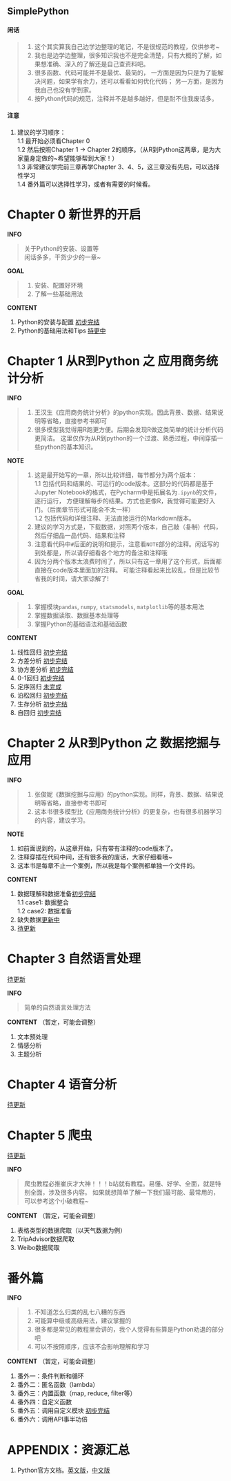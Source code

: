 SimplePython
----

#### 闲话
>1. 这个其实算我自己边学边整理的笔记，不是很规范的教程，仅供参考~  
>2. 我也是边学边整理，很多知识我也不是完全清楚，只有大概的了解，如果想准确、深入的了解还是自己查资料吧。  
>3. 很多函数、代码可能并不是最优、最简的，
>一方面是因为只是为了能解决问题，如果学有余力，还可以看看如何优化代码；
>另一方面，是因为我自己也没有学到家。  
>4. 按Python代码的规范，注释并不是越多越好，但是耐不住我废话多。


#### 注意
1. 建议的学习顺序：  
1.1 最开始必须看Chapter 0  
1.2 然后按照Chapter 1 → Chapter 2的顺序。（从R到Python这两章，是为大家量身定做的~希望能够帮到大家！）  
1.3 非常建议学完前三章再学Chapter 3、4、5，这三章没有先后，可以选择性学习  
1.4 番外篇可以选择性学习，或者有需要的时候看。  

# Chapter 0 新世界的开启
**INFO**
> 关于Python的安装、设置等  
> 闲话多多，干货少少的一章~

**GOAL**
>1. 安装、配置好环境
>2. 了解一些基础用法

**CONTENT**
1. Python的安装与配置 [初步完结](https://github.com/git-wy/SimplePython/blob/master/Chapter%200%20%E6%96%B0%E4%B8%96%E7%95%8C%E7%9A%84%E5%BC%80%E5%90%AF/CH%200_0%20%E6%89%93%E5%BC%80Python%E7%9A%84%E7%AC%AC%E4%B8%80%E9%81%93%E9%97%A8.md)
2. Python的基础用法和Tips [持更中](https://github.com/git-wy/SimplePython/blob/master/Chapter%200%20%E6%96%B0%E4%B8%96%E7%95%8C%E7%9A%84%E5%BC%80%E5%90%AF/CH%200_1%20%E6%89%93%E5%BC%80Python%E7%9A%84%E7%AC%AC%E4%BA%8C%E9%81%93%E9%97%A8.md)


# Chapter 1 从R到Python 之 应用商务统计分析

**INFO**
>1. 王汉生《应用商务统计分析》的python实现。因此背景、数据、结果说明等省略，直接参考书即可
>2. 很多模型我觉得用R跑更方便。后期会发现R做这类简单的统计分析代码更简洁。
>这里仅作为从R到python的一个过渡、熟悉过程，中间穿插一些python的基本知识。


**NOTE** 
>1. 这是最开始写的一章，所以比较详细，每节都分为两个版本：  
>1.1 包括代码和结果的、可运行的code版本。这部分的代码都是基于Jupyter Notebook的格式，在Pycharm中是拓展名为`.ipynb`的文件，逐行运行，
>方便理解每步的结果。方式也更像R，我觉得可能更好入门。（后面章节形式可能会不太一样）  
>1.2 包括代码和详细注释、无法直接运行的Markdown版本。  
>2. 建议的学习方式是，下载数据，对照两个版本，自己敲（~~复制~~）代码，然后仔细品一品代码、结果和注释
>3. 注意看代码中`#`后面的说明和提示，注意看`NOTE`部分的注释。闲话写的到处都是，所以请仔细看各个地方的备注和注释哦
>4. 因为分两个版本太浪费时间了，所以只有这一章用了这个形式，后面都直接在code版本里面加的注释。
>可能注释看起来比较乱，但是比较节省我的时间，请大家谅解了!


**GOAL**
>1. 掌握模块`pandas`, `numpy`, `statsmodels`, `matplotlib`等的基本用法
>2. 掌握数据读取、数据基本处理等
>3. 掌握Python的基础语法和基础函数


**CONTENT**
1. 线性回归 [初步完结](https://github.com/git-wy/SimplePython/tree/master/Chapter%201%20%E4%BB%8ER%E5%88%B0Python/CH%201_1%20%E7%BA%BF%E6%80%A7%E5%9B%9E%E5%BD%92)
2. 方差分析 [初步完结](https://github.com/git-wy/SimplePython/tree/master/Chapter%201%20%E4%BB%8ER%E5%88%B0Python/CH%201_2%20%E6%96%B9%E5%B7%AE%E5%88%86%E6%9E%90)
3. 协方差分析 [初步完结](https://github.com/git-wy/SimplePython/tree/master/Chapter%201%20%E4%BB%8ER%E5%88%B0Python/CH%201_3%20%E5%8D%8F%E6%96%B9%E5%B7%AE%E5%88%86%E6%9E%90)
4. 0-1回归 [初步完结](https://github.com/git-wy/SimplePython/tree/master/Chapter%201%20%E4%BB%8ER%E5%88%B0Python/CH%201_4%200-1%E5%9B%9E%E5%BD%92)
5. 定序回归 [未完成](https://github.com/git-wy/SimplePython/tree/master/Chapter%201%20%E4%BB%8ER%E5%88%B0Python/CH%201_5%20%E5%AE%9A%E5%BA%8F%E5%9B%9E%E5%BD%92)
6. 泊松回归 [初步完结](https://github.com/git-wy/SimplePython/tree/master/Chapter%201%20%E4%BB%8ER%E5%88%B0Python/CH%201_6%20%E6%B3%8A%E6%9D%BE%E5%9B%9E%E5%BD%92)
7. 生存分析 [初步完结](https://github.com/git-wy/SimplePython/tree/master/Chapter%201%20%E4%BB%8ER%E5%88%B0Python/CH%201_7%20%E7%94%9F%E5%AD%98%E5%88%86%E6%9E%90)
8. 自回归 [初步完结](https://github.com/git-wy/SimplePython/tree/master/Chapter%201%20%E4%BB%8ER%E5%88%B0Python/CH%201_8%20%E8%87%AA%E5%9B%9E%E5%BD%92)


# Chapter 2 从R到Python 之 数据挖掘与应用
**INFO**
>1. 张俊妮《数据挖掘与应用》的python实现。同样，背景、数据、结果说明等省略，直接参考书即可
>2. 这本书很多模型比《应用商务统计分析》的更复杂，也有很多机器学习的内容，建议学习。


**NOTE**
1. 如前面说到的，从这章开始，只有带有注释的code版本了。
2. 注释穿插在代码中间，还有很多我的废话，大家仔细看哦~
3. 这本书是每章不止一个案例，所以我是每个案例都单独一个文件的。

**CONTENT**
1. 数据理解和数据准备[初步完结](https://github.com/git-wy/SimplePython/tree/master/Chapter%202%20%E4%BB%8ER%E5%88%B0Python%20%E4%B9%8B%20%E6%95%B0%E6%8D%AE%E6%8C%96%E6%8E%98%E4%B8%8E%E5%BA%94%E7%94%A8/CH%202_2%20%E6%95%B0%E6%8D%AE%E7%90%86%E8%A7%A3%E5%92%8C%E6%95%B0%E6%8D%AE%E5%87%86%E5%A4%87)  
1.1 case1: 数据整合  
1.2 case2: 数据准备  
2. 缺失数据[更新中](https://github.com/git-wy/SimplePython/tree/master/Chapter%202%20%E4%BB%8ER%E5%88%B0Python%20%E4%B9%8B%20%E6%95%B0%E6%8D%AE%E6%8C%96%E6%8E%98%E4%B8%8E%E5%BA%94%E7%94%A8/CH%202_3%20%E7%BC%BA%E5%A4%B1%E6%95%B0%E6%8D%AE)  
3. [待更新]()  


# Chapter 3 自然语言处理
[待更新]()

**INFO**
>简单的自然语言处理方法

**CONTENT**
（暂定，可能会调整）
1. 文本预处理
2. 情感分析
3. 主题分析

# Chapter 4 语音分析

[待更新]()

# Chapter 5 爬虫
[待更新]()

**INFO**
>爬虫教程必推崔庆才大神！！！b站就有教程。易懂、好学、全面，就是特别全面，涉及很多内容。
>如果就想简单了解一下我们最可能、最常用的，可以参考这个小破教程~  

**CONTENT** 
（暂定，可能会调整）
1. 表格类型的数据爬取（以天气数据为例）
2. TripAdvisor数据爬取
3. Weibo数据爬取

# 番外篇
**INFO**
>1. 不知道怎么归类的乱七八糟的东西
>2. 可能算中级或高级用法，建议掌握的
>3. 很多都是常见的教程里会讲的，我个人觉得有些算是Python劝退的部分吧
>4. 可以不按照顺序，应该不会影响理解和学习

**CONTENT**
（暂定，可能会调整）

1. 番外一：条件判断和循环
2. 番外二：匿名函数（lambda）
2. 番外三：内置函数（map, reduce, filter等）
3. 番外四：自定义函数
4. 番外五：调用自定义模块 [初步完结](https://github.com/git-wy/SimplePython/blob/master/%E7%95%AA%E5%A4%96%E7%AF%87/%E7%95%AA%E5%A4%96%E4%BA%94%20%E8%B0%83%E7%94%A8%E8%87%AA%E5%AE%9A%E4%B9%89%E6%A8%A1%E5%9D%97.md)
3. 番外六：调用API事半功倍

# APPENDIX：资源汇总

1. Python官方文档。[英文版](https://docs.python.org/3/tutorial/)，[中文版](https://docs.python.org/zh-cn/3/tutorial/index.html)
